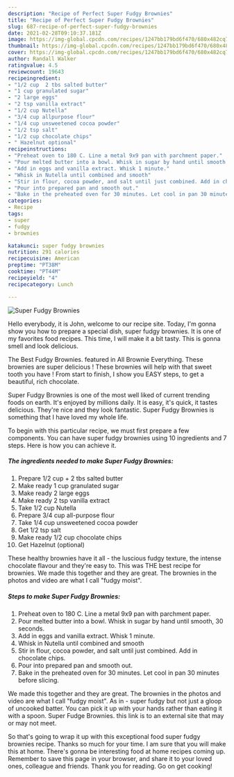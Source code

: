 ```yaml
---
description: "Recipe of Perfect Super Fudgy Brownies"
title: "Recipe of Perfect Super Fudgy Brownies"
slug: 687-recipe-of-perfect-super-fudgy-brownies
date: 2021-02-28T09:10:37.181Z
image: https://img-global.cpcdn.com/recipes/1247bb179bd6f470/680x482cq70/super-fudgy-brownies-recipe-main-photo.jpg
thumbnail: https://img-global.cpcdn.com/recipes/1247bb179bd6f470/680x482cq70/super-fudgy-brownies-recipe-main-photo.jpg
cover: https://img-global.cpcdn.com/recipes/1247bb179bd6f470/680x482cq70/super-fudgy-brownies-recipe-main-photo.jpg
author: Randall Walker
ratingvalue: 4.5
reviewcount: 19643
recipeingredient:
- "1/2 cup  2 tbs salted butter"
- "1 cup granulated sugar"
- "2 large eggs"
- "2 tsp vanilla extract"
- "1/2 cup Nutella"
- "3/4 cup allpurpose flour"
- "1/4 cup unsweetened cocoa powder"
- "1/2 tsp salt"
- "1/2 cup chocolate chips"
- " Hazelnut optional"
recipeinstructions:
- "Preheat oven to 180 C. Line a metal 9x9 pan with parchment paper."
- "Pour melted butter into a bowl. Whisk in sugar by hand until smooth, 30 seconds."
- "Add in eggs and vanilla extract. Whisk 1 minute."
- "Whisk in Nutella until combined and smooth"
- "Stir in flour, cocoa powder, and salt until just combined. Add in chocolate chips."
- "Pour into prepared pan and smooth out."
- "Bake in the preheated oven for 30 minutes. Let cool in pan 30 minutes before slicing."
categories:
- Recipe
tags:
- super
- fudgy
- brownies

katakunci: super fudgy brownies 
nutrition: 291 calories
recipecuisine: American
preptime: "PT38M"
cooktime: "PT44M"
recipeyield: "4"
recipecategory: Lunch

---
```



![Super Fudgy Brownies](https://img-global.cpcdn.com/recipes/1247bb179bd6f470/680x482cq70/super-fudgy-brownies-recipe-main-photo.jpg)

Hello everybody, it is John, welcome to our recipe site. Today, I'm gonna show you how to prepare a special dish, super fudgy brownies. It is one of my favorites food recipes. This time, I will make it a bit tasty. This is gonna smell and look delicious.

The Best Fudgy Brownies. featured in All Brownie Everything. These brownies are super delicious ! These brownies will help with that sweet tooth you have ! From start to finish, I show you EASY steps, to get a beautiful, rich chocolate.

Super Fudgy Brownies is one of the most well liked of current trending foods on earth. It's enjoyed by millions daily. It is easy, it's quick, it tastes delicious. They're nice and they look fantastic. Super Fudgy Brownies is something that I have loved my whole life.


To begin with this particular recipe, we must first prepare a few components. You can have super fudgy brownies using 10 ingredients and 7 steps. Here is how you can achieve it.

<!--inarticleads1-->

##### The ingredients needed to make Super Fudgy Brownies:

1. Prepare 1/2 cup + 2 tbs salted butter
1. Make ready 1 cup granulated sugar
1. Make ready 2 large eggs
1. Make ready 2 tsp vanilla extract
1. Take 1/2 cup Nutella
1. Prepare 3/4 cup all-purpose flour
1. Take 1/4 cup unsweetened cocoa powder
1. Get 1/2 tsp salt
1. Make ready 1/2 cup chocolate chips
1. Get  Hazelnut (optional)


These healthy brownies have it all - the luscious fudgy texture, the intense chocolate flavour and they&#39;re easy to. This was THE best recipe for brownies. We made this together and they are great. The brownies in the photos and video are what I call &#34;fudgy moist&#34;. 

<!--inarticleads2-->

##### Steps to make Super Fudgy Brownies:

1. Preheat oven to 180 C. Line a metal 9x9 pan with parchment paper.
1. Pour melted butter into a bowl. Whisk in sugar by hand until smooth, 30 seconds.
1. Add in eggs and vanilla extract. Whisk 1 minute.
1. Whisk in Nutella until combined and smooth
1. Stir in flour, cocoa powder, and salt until just combined. Add in chocolate chips.
1. Pour into prepared pan and smooth out.
1. Bake in the preheated oven for 30 minutes. Let cool in pan 30 minutes before slicing.


We made this together and they are great. The brownies in the photos and video are what I call &#34;fudgy moist&#34;. As in - super fudgy but not just a gloop of uncooked batter. You can pick it up with your hands rather than eating it with a spoon. Super Fudge Brownies. this link is to an external site that may or may not meet. 

So that's going to wrap it up with this exceptional food super fudgy brownies recipe. Thanks so much for your time. I am sure that you will make this at home. There's gonna be interesting food at home recipes coming up. Remember to save this page in your browser, and share it to your loved ones, colleague and friends. Thank you for reading. Go on get cooking!

